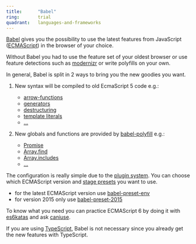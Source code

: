 ```yaml
---
title:      "Babel"
ring:       trial
quadrant:   languages-and-frameworks
---
```


[Babel](https://babeljs.io/) gives you the possibility to use the latest features from JavaScript ([ECMAScript](https://en.wikipedia.org/wiki/ECMAScript)) in the browser of your choice.

Without Babel you had to use the feature set of your oldest browser or use feature detections such as [modernizr](https://modernizr.com/) or write polyfills on your own.

In general, Babel is split in 2 ways to bring you the new goodies you want.

1. New syntax will be compiled to old EcmaScript 5 code e.g.:

   - [arrow-functions](https://developer.mozilla.org/en-US/docs/Web/JavaScript/Reference/Functions/Arrow_functions)
   - [generators](https://developer.mozilla.org/en-US/docs/Web/JavaScript/Reference/Global_Objects/Generator)
   - [destructuring](https://developer.mozilla.org/en-US/docs/Web/JavaScript/Reference/Operators/Destructuring_assignment)
   - [template literals](https://developer.mozilla.org/en-US/docs/Web/JavaScript/Reference/Template_literals)
   - [...](https://babeljs.io/learn-es2015/)

2. New globals and functions are provided by [babel-polyfill](http://babeljs.io/docs/usage/polyfill/) e.g.:

   - [Promise](https://developer.mozilla.org/en-US/docs/Web/JavaScript/Reference/Global_Objects/Promise)
   - [Array.find](https://developer.mozilla.org/en-US/docs/Web/JavaScript/Reference/Global_Objects/Array/find)
   - [Array.includes](https://developer.mozilla.org/en-US/docs/Web/JavaScript/Reference/Global_Objects/Array/includes)
   - [...](https://github.com/zloirock/core-js#index)

The configuration is really simple due to the [plugin system](http://babeljs.io/docs/plugins/). You can choose which ECMAScript version and [stage presets](http://babeljs.io/docs/plugins/#presets) you want to use.

- for the latest ECMAScript version use [babel-preset-env](https://babeljs.io/docs/plugins/preset-env/)
- for version 2015 only use [babel-preset-2015](https://babeljs.io/docs/plugins/preset-es2015/)

To know what you need you can practice ECMAScript 6 by doing it with [es6katas](http://es6katas.org/) and ask [caniuse](http://caniuse.com/).

If you are using [TypeScript](/languages-and-frameworks/typescript/), Babel is not necessary since you already get the new features with TypeScript.
